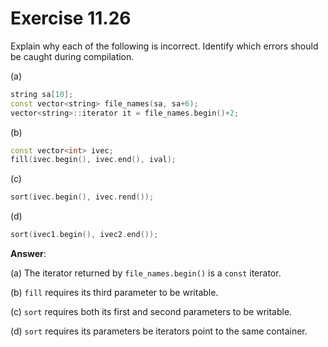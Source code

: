 # Exercise 11.26

Explain why each of the following is incorrect. Identify which errors should be caught during compilation.

(a)

```cpp
string sa[10];
const vector<string> file_names(sa, sa+6);
vector<string>::iterator it = file_names.begin()+2;
```

(b)

```cpp
const vector<int> ivec;
fill(ivec.begin(), ivec.end(), ival);
```

(c)

```cpp
sort(ivec.begin(), ivec.rend());
```


(d)

```cpp
sort(ivec1.begin(), ivec2.end());
```

**Answer**:

(a) The iterator returned by `file_names.begin()` is a `const` iterator.

(b) `fill` requires its third parameter to be writable.

(c) `sort` requires both its first and second parameters to be writable.

(d) `sort` requires its parameters be iterators point to the same container.